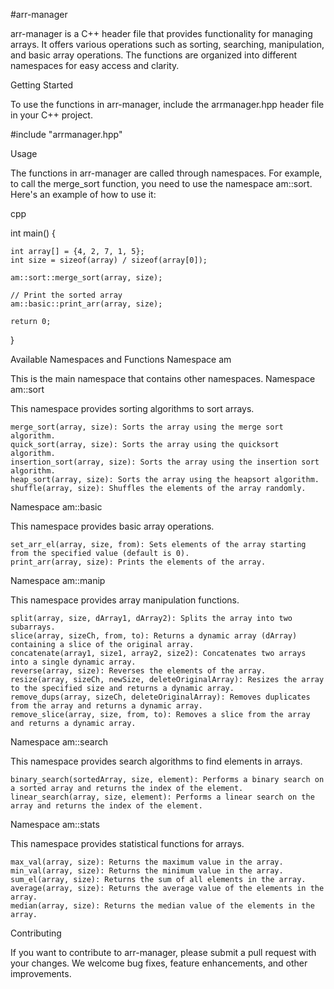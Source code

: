 #arr-manager

arr-manager is a C++ header file that provides functionality for managing arrays. It offers various operations such as sorting, searching, manipulation, and basic array operations. The functions are organized into different namespaces for easy access and clarity.

Getting Started

To use the functions in arr-manager, include the arrmanager.hpp header file in your C++ project.

#include "arrmanager.hpp"

Usage

The functions in arr-manager are called through namespaces. For example, to call the merge_sort function, you need to use the namespace am::sort. Here's an example of how to use it:

cpp

int main() 
{

    int array[] = {4, 2, 7, 1, 5};
    int size = sizeof(array) / sizeof(array[0]);

    am::sort::merge_sort(array, size);

    // Print the sorted array
    am::basic::print_arr(array, size);

    return 0;
}

Available Namespaces and Functions
Namespace am

This is the main namespace that contains other namespaces.
Namespace am::sort

This namespace provides sorting algorithms to sort arrays.

    merge_sort(array, size): Sorts the array using the merge sort algorithm.
    quick_sort(array, size): Sorts the array using the quicksort algorithm.
    insertion_sort(array, size): Sorts the array using the insertion sort algorithm.
    heap_sort(array, size): Sorts the array using the heapsort algorithm.
    shuffle(array, size): Shuffles the elements of the array randomly.

Namespace am::basic

This namespace provides basic array operations.

    set_arr_el(array, size, from): Sets elements of the array starting from the specified value (default is 0).
    print_arr(array, size): Prints the elements of the array.

Namespace am::manip

This namespace provides array manipulation functions.

    split(array, size, dArray1, dArray2): Splits the array into two subarrays.
    slice(array, sizeCh, from, to): Returns a dynamic array (dArray) containing a slice of the original array.
    concatenate(array1, size1, array2, size2): Concatenates two arrays into a single dynamic array.
    reverse(array, size): Reverses the elements of the array.
    resize(array, sizeCh, newSize, deleteOriginalArray): Resizes the array to the specified size and returns a dynamic array.
    remove_dups(array, sizeCh, deleteOriginalArray): Removes duplicates from the array and returns a dynamic array.
    remove_slice(array, size, from, to): Removes a slice from the array and returns a dynamic array.

Namespace am::search

This namespace provides search algorithms to find elements in arrays.

    binary_search(sortedArray, size, element): Performs a binary search on a sorted array and returns the index of the element.
    linear_search(array, size, element): Performs a linear search on the array and returns the index of the element.

Namespace am::stats

This namespace provides statistical functions for arrays.

    max_val(array, size): Returns the maximum value in the array.
    min_val(array, size): Returns the minimum value in the array.
    sum_el(array, size): Returns the sum of all elements in the array.
    average(array, size): Returns the average value of the elements in the array.
    median(array, size): Returns the median value of the elements in the array.

Contributing

If you want to contribute to arr-manager, please submit a pull request with your changes. We welcome bug fixes, feature enhancements, and other improvements.

